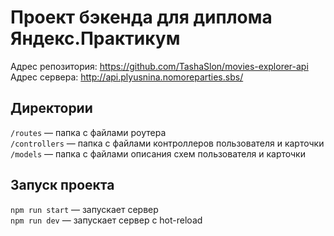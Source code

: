 # Проект бэкенда для диплома Яндекс.Практикум

Адрес репозитория: https://github.com/TashaSlon/movies-explorer-api
Адрес сервера: http://api.plyusnina.nomoreparties.sbs/

## Директории

`/routes` — папка с файлами роутера  
`/controllers` — папка с файлами контроллеров пользователя и карточки   
`/models` — папка с файлами описания схем пользователя и карточки  
  

## Запуск проекта

`npm run start` — запускает сервер   
`npm run dev` — запускает сервер с hot-reload
